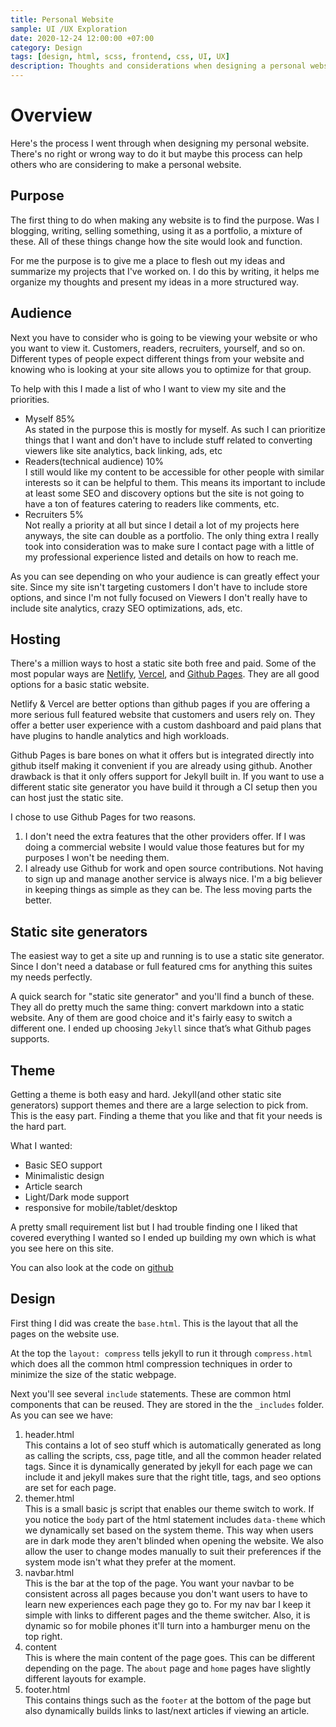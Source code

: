 ```yaml
---
title: Personal Website
sample: UI /UX Exploration
date: 2020-12-24 12:00:00 +07:00
category: Design
tags: [design, html, scss, frontend, css, UI, UX]
description: Thoughts and considerations when designing a personal website from UI and UX to the technical implementation.
---
```

# Overview
Here's the process I went through when designing my personal website. There's no right or wrong way to do it but maybe this process can help others who are considering to make a personal website.

## Purpose
The first thing to do when making any website is to find the purpose. Was I blogging, writing, selling something, using it as a portfolio, a mixture of these. All of these things change how the site would look and function.

For me the purpose is to give me a place to flesh out my ideas and summarize my projects that I've worked on. I do this by writing, it helps me organize my thoughts and present my ideas in a more structured way.

## Audience 
Next you have to consider who is going to be viewing your website or who you want to view it. Customers, readers, recruiters, yourself, and so on. Different types of people expect different things from your website and knowing who is looking at your site allows you to optimize for that group.

To help with this I made a list of who I want to view my site and the priorities.
- Myself 85%   
As stated in the purpose this is mostly for myself. As such I can prioritize things that I want and don't have to include stuff related to converting viewers like site analytics, back linking, ads, etc
- Readers(technical audience) 10%    
I still would like my content to be accessible for other people with similar interests so it can be helpful to them. This means its important to include at least some SEO and discovery options but the site is not going to have a ton of features catering to readers like comments, etc.
- Recruiters 5%   
Not really a priority at all but since I detail a lot of my projects here anyways, the site can double as a portfolio. The only thing extra I really took into consideration was to make sure I contact page with a little of my professional experience listed and details on how to reach me.

As you can see depending on who your audience is can greatly effect your site. Since my site isn't targeting customers I don't have to include store options, and since I'm not fully focused on Viewers I don't really have to include site analytics, crazy SEO optimizations, ads, etc. 

## Hosting
There's a million ways to host a static site both free and paid. Some of the most popular ways are [Netlify](https://netlify.com), [Vercel](https://vercel.com), and [Github Pages](https://pages.github.com). They are all good options for a basic static website. 

Netlify & Vercel are better options than github pages if you are offering a more serious full featured website that customers and users rely on. They offer a better user experience with a custom dashboard and paid plans that have plugins to handle analytics and high workloads. 

Github Pages is bare bones on what it offers but is integrated directly into github itself making it convenient if you are already using github. Another drawback is that it only offers support for Jekyll built in. If you want to use a different static site generator you have build it through a CI setup then you can host just the static site.

I chose to use Github Pages for two reasons. 
1. I don't need the extra features that the other providers offer. If I was doing a commercial website I would value those features but for my purposes I won't be needing them.
2. I already use Github for work and open source contributions. Not having to sign up and manage another service is always nice. I'm a big believer in keeping things as simple as they can be. The less moving parts the better.

## Static site generators
The easiest way to get a site up and running is to use a static site generator. Since I don't need a database or full featured cms for anything this suites my needs perfectly. 

A quick search for "static site generator" and you'll find a bunch of these. They all do pretty much the same thing: convert markdown into a static website. Any of them are good choice and it's fairly easy to switch a different one.  I ended up choosing `Jekyll` since that’s what Github pages supports.

## Theme
Getting a theme is both easy and hard. Jekyll(and other static site generators) support themes and there are a large selection to pick from. This is the easy part. Finding a theme that you like and that fit your needs is the hard part.

What I wanted:
- Basic SEO support
- Minimalistic design
- Article search
- Light/Dark mode support
- responsive for mobile/tablet/desktop

A pretty small requirement list but I had trouble finding one I liked that covered everything I wanted so I ended up building my own which is what you see here on this site.

You can also look at the code on [github](https://github.com/dallasc/dallasc.github.io)

## Design
First thing I did was create the `base.html`. This is the layout that all the pages on the website use. 

At the top the `layout: compress` tells jekyll to run it through `compress.html` which does all the common html compression techniques in order to minimize the size of the static webpage. 

Next you'll see several `include` statements. These are common html components that can be reused. They are stored in the the `_includes` folder. As you can see we have:
1. header.html   
This contains a lot of seo stuff which is automatically generated as long as calling the scripts, css, page title, and all the common header related tags. Since it is dynamically generated by jekyll for each page we can include it and jekyll makes sure that the right title, tags, and seo options are set for each page.
2. themer.html   
This is a small basic js script that enables our theme switch to work. If you notice the `body` part of the html statement includes `data-theme` which we dynamically set based on the system theme. This way when users are in dark mode they aren't blinded when opening the website. We also allow the user to change modes manually to suit their preferences if the system mode isn't what they prefer at the moment.
3. navbar.html   
This is the bar at the top of the page. You want your navbar to be consistent across all pages because you don't want users to have to learn new experiences each page they go to. For my nav bar I keep it simple with links to different pages and the theme switcher. Also, it is dynamic so for mobile phones it'll turn into a hamburger menu on the top right.
4. content   
This is where the main content of the page goes. This can be different depending on the page. The `about` page and `home` pages have slightly different layouts for example.
5. footer.html   
This contains things such as the `footer` at the bottom of the page but also dynamically builds links to last/next articles if viewing an article.


